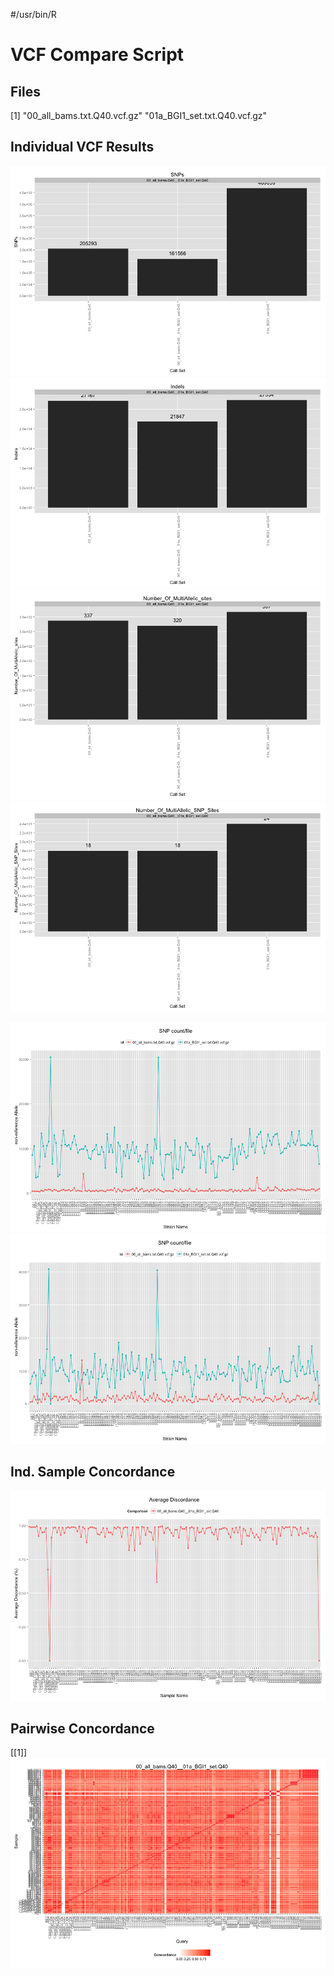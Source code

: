 #/usr/bin/R

VCF Compare Script
==================




## Files

[1] "00_all_bams.txt.Q40.vcf.gz"  "01a_BGI1_set.txt.Q40.vcf.gz"














## Individual VCF Results
![plot of chunk unnamed-chunk-3](../../data/reports/00_all_bams_Q40_01a_BGI1_set_Q40/unnamed-chunk-31.png) ![plot of chunk unnamed-chunk-3](../../data/reports/00_all_bams_Q40_01a_BGI1_set_Q40/unnamed-chunk-32.png) ![plot of chunk unnamed-chunk-3](../../data/reports/00_all_bams_Q40_01a_BGI1_set_Q40/unnamed-chunk-33.png) ![plot of chunk unnamed-chunk-3](../../data/reports/00_all_bams_Q40_01a_BGI1_set_Q40/unnamed-chunk-34.png) 


![plot of chunk PSC](../../data/reports/00_all_bams_Q40_01a_BGI1_set_Q40/PSC1.png) ![plot of chunk PSC](../../data/reports/00_all_bams_Q40_01a_BGI1_set_Q40/PSC2.png) 


## Ind. Sample Concordance #

![plot of chunk ind_conc](../../data/reports/00_all_bams_Q40_01a_BGI1_set_Q40/ind_conc.png) 


## Pairwise Concordance

[[1]]
![plot of chunk pairwise_con](../../data/reports/00_all_bams_Q40_01a_BGI1_set_Q40/pairwise_con.png) 

